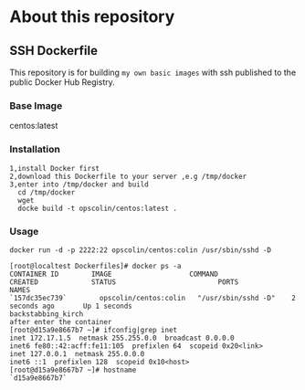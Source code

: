 About this repository
==================================

SSH Dockerfile
----------------------------------
  This repository is for building `my own basic images` with ssh published to the public Docker Hub Registry.

### Base Image <br/>
  centos:latest
  
### Installation <br/>
    1,install Docker first 
    2,download this Dockerfile to your server ,e.g /tmp/docker
    3,enter into /tmp/docker and build 
      cd /tmp/docker
      wget 
      docke build -t opscolin/centos:latest .
      
### Usage <br/>
    docker run -d -p 2222:22 opscolin/centos:colin /usr/sbin/sshd -D
  
    [root@localtest Dockerfiles]# docker ps -a
    CONTAINER ID        IMAGE                   COMMAND                CREATED             STATUS                         PORTS               NAMES
    `157dc35ec739`        opscolin/centos:colin   "/usr/sbin/sshd -D"    2 seconds ago       Up 1 seconds                                       backstabbing_kirch 
    after enter the container 
    [root@d15a9e8667b7 ~]# ifconfig|grep inet
    inet 172.17.1.5  netmask 255.255.0.0  broadcast 0.0.0.0
    inet6 fe80::42:acff:fe11:105  prefixlen 64  scopeid 0x20<link>
    inet 127.0.0.1  netmask 255.0.0.0
    inet6 ::1  prefixlen 128  scopeid 0x10<host>
    [root@d15a9e8667b7 ~]# hostname
    `d15a9e8667b7`

